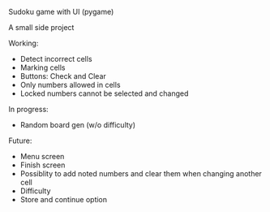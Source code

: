 Sudoku game with UI (pygame)

A small side project


Working:
- Detect incorrect cells
- Marking cells
- Buttons: Check and Clear
- Only numbers allowed in cells
- Locked numbers cannot be selected and changed


In progress:
- Random board gen (w/o difficulty)


Future:
- Menu screen
- Finish screen
- Possiblity to add noted numbers and clear them when changing another cell
- Difficulty
- Store and continue option